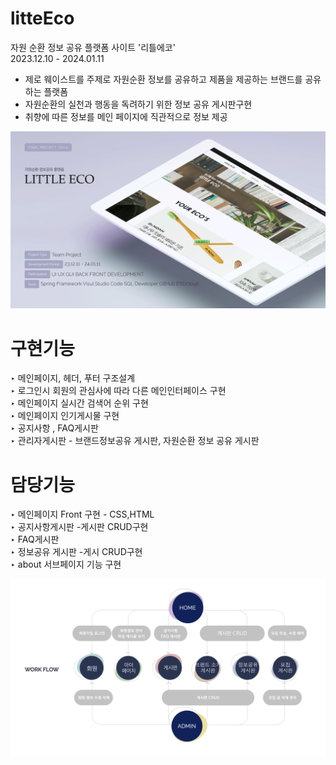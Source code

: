 # litteEco
자원 순환 정보 공유 플랫폼 사이트 '리틀에코'<br>
2023.12.10 - 2024.01.11 <br>
- 제로 웨이스트를 주제로 자원순환 정보를 공유하고 제품을 제공하는 브랜드를 공유하는 플랫폼 <br>
- 자원순환의 실천과 행동을 독려하기 위한 정보 공유 게시판구현
- 취향에 따른 정보를 메인 페이지에 직관적으로 정보 제공<br>

![리틀에코포트폴리오](./png/00_main.png)

# 구현기능
‣ 메인페이지, 헤더, 푸터 구조설계 <br>
‣ 로그인시 회원의 관심사에 따라 다른 메인인터페이스 구현<br>
‣ 메인페이지 실시간 검색어 순위 구현<br>
‣ 메인페이지 인기게시물 구현<br>
‣ 공지사항 , FAQ게시판<br>
‣ 관리자게시판 - 브랜드정보공유 게시판, 자원순환 정보 공유 게시판<br>


# 담당기능
‣ 메인페이지 Front 구현 - CSS,HTML <br>
‣ 공지사항게시판 -게시판 CRUD구현<br>
‣ FAQ게시판 <br>
‣ 정보공유 게시판 -게시 CRUD구현<br> 
‣ about 서브페이지 기능 구현 <br>

![기능구현](./png/04_workfolw.png)
